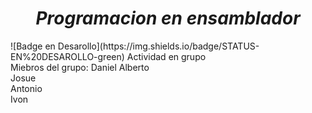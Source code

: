 <h1 align = "center" > <em> Programacion en ensamblador </em> </h1>
![Badge en Desarollo](https://img.shields.io/badge/STATUS-EN%20DESAROLLO-green)
Actividad en grupo <br>
Miebros del grupo:
Daniel Alberto <br>
Josue <br>
Antonio <br>
Ivon <br>
